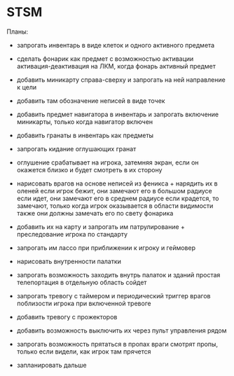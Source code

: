 # STSM

Планы:

- запрогать инвентарь в виде клеток и одного активного предмета
- сделать фонарик как предмет с возможностью активации
	активация-деактивация на ЛКМ, когда фонарь активный предмет
- добавить миникарту справа-сверху и запрогать на ней направление к цели
- добавить там обозначение неписей в виде точек
- добавить предмет навигатора в инвентарь и запрогать включение миникарты, только когда навигатор включен

- добавить гранаты в инвентарь как предметы
- запрогать кидание оглушающих гранат 
- оглушение срабатывает на игрока, затемняя экран, если он окажется близко и будет смотреть в их сторону

- нарисовать врагов на основе неписей из феникса + нарядить их в оленей
	если игрок бежит, они замечают его в большом радиусе
	если идет, они замечают его в среднем радиусе
	если крадется, то замечают, только когда игрок оказывается в области видимости
	также они должны замечать его по свету фонарика

- добавить их на карту и запрогать им патрулирование + преследование игрока по стандарту
- запрогать им лассо при приближении к игроку и геймовер 

- нарисовать внутренности палатки
- запрогать возможность заходить внутрь палаток и зданий
	простая телепортация в отдельную область сойдет

- запрогать тревогу с таймером и периодический триггер врагов поблизости игрока при включенной тревоге

- добавить тревогу с прожекторов
- добавить возможность выключить их через пульт управления рядом

- запрогать возможность прятаться в пропах
	враги смотрят пропы, только если видели, как игрок там прячется

- запланировать дальше